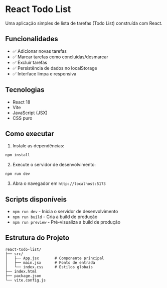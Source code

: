# React Todo List

Uma aplicação simples de lista de tarefas (Todo List) construída com React.

## Funcionalidades

- ✅ Adicionar novas tarefas
- ✅ Marcar tarefas como concluídas/desmarcar
- ✅ Excluir tarefas
- ✅ Persistência de dados no localStorage
- ✅ Interface limpa e responsiva

## Tecnologias

- React 18
- Vite
- JavaScript (JSX)
- CSS puro

## Como executar

1. Instale as dependências:
```bash
npm install
```

2. Execute o servidor de desenvolvimento:
```bash
npm run dev
```

3. Abra o navegador em `http://localhost:5173`

## Scripts disponíveis

- `npm run dev` - Inicia o servidor de desenvolvimento
- `npm run build` - Cria a build de produção
- `npm run preview` - Pré-visualiza a build de produção

## Estrutura do Projeto

```
react-todo-list/
├── src/
│   ├── App.jsx       # Componente principal
│   ├── main.jsx      # Ponto de entrada
│   └── index.css     # Estilos globais
├── index.html
├── package.json
└── vite.config.js
```

